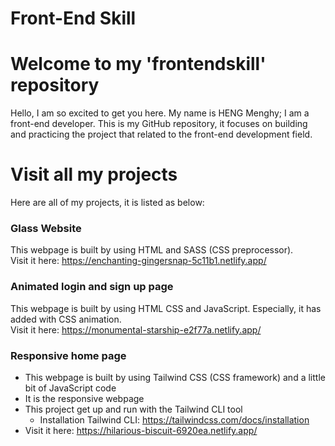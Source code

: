 # Front-End Skill            

# Welcome to my 'frontendskill' repository 
   Hello, I am so excited to get you here. My name is HENG Menghy; I am a front-end developer.
   This is my GitHub repository, it focuses on building and practicing the project that related to the front-end development field.

# Visit all my projects
   Here are all of my projects, it is listed as below:
   
   ### Glass Website
   This webpage is built by using HTML and SASS (CSS preprocessor).<br>
   Visit it here: https://enchanting-gingersnap-5c11b1.netlify.app/

   ### Animated login and sign up page
   This webpage is built by using HTML CSS and JavaScript. Especially, it has added with CSS animation.<br>
   Visit it here: https://monumental-starship-e2f77a.netlify.app/

   ### Responsive home page
   - This webpage is built by using Tailwind CSS (CSS framework) and a little bit of JavaScript code
   - It is the responsive webpage
   - This project get up and run with the Tailwind CLI tool
     - Installation Tailwind CLI: https://tailwindcss.com/docs/installation
   - Visit it here: https://hilarious-biscuit-6920ea.netlify.app/
  
